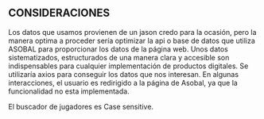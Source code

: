 

## CONSIDERACIONES
Los datos que usamos provienen de un jason credo para la ocasión, pero la manera optima a proceder sería optimizar la api o base de datos que utiliza ASOBAL para proporcionar los datos de la página web. Unos datos sistematizados, estructurados de una manera clara y accesible son indispensables para cualquier implementación de productos digitales. Se utilizaría axios para conseguir los datos que nos interesan. En algunas interacciones, el usuario es redirigido a la página de Asobal, ya que la funcionalidad no esta implementada.

El buscador de jugadores es Case sensitive. 